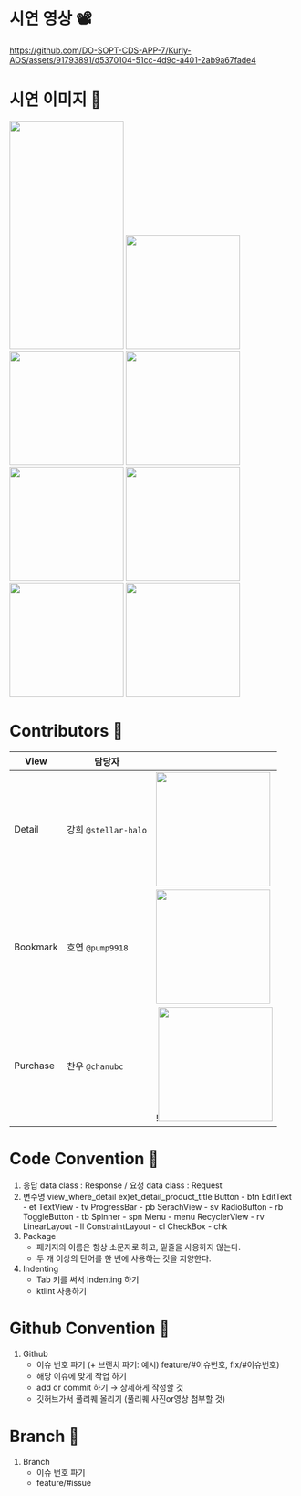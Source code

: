# 시연 영상 📽
https://github.com/DO-SOPT-CDS-APP-7/Kurly-AOS/assets/91793891/d5370104-51cc-4d9c-a401-2ab9a67fade4

# 시연 이미지 📸
<img src="https://github.com/DO-SOPT-CDS-APP-7/Kurly-AOS/assets/91793891/703e8b7e-0a51-42fe-bad7-bc4c9371912f
" width="200" height="400"/>
<img src="https://github.com/DO-SOPT-CDS-APP-7/Kurly-AOS/assets/91793891/2719b32c-fb04-4ca1-b1c6-eb47499385c6
" width="200"/>
<img src="https://github.com/DO-SOPT-CDS-APP-7/Kurly-AOS/assets/91793891/7b5f13f4-5f83-486a-bc27-b4154ae27a89
" width="200"/>
<img src="https://github.com/DO-SOPT-CDS-APP-7/Kurly-AOS/assets/91793891/9afbdebc-2ad9-4f91-8b75-ff1416808418
" width="200"/>
<img src="https://github.com/DO-SOPT-CDS-APP-7/Kurly-AOS/assets/91793891/b25050c8-1cb9-405e-a6a8-48c294fc219f
" width="200"/>
<img src="https://github.com/DO-SOPT-CDS-APP-7/Kurly-AOS/assets/91793891/eb00fec9-abeb-41a9-acfe-293f4ad4a67e
" width="200"/>
<img src="https://github.com/DO-SOPT-CDS-APP-7/Kurly-AOS/assets/91793891/609f3d02-8628-4d23-9ed8-5069cc674609
" width="200"/>
<img src="https://github.com/DO-SOPT-CDS-APP-7/Kurly-AOS/assets/91793891/f0861d3a-6864-4bdb-ac2c-8e0c919eb7bf)
" width="200"/>

# Contributors 💜
|View|담당자||
|------|---|---|
|Detail|강희 ```@stellar-halo```|<img src="https://avatars.githubusercontent.com/u/91793891?v=4"  width="200" height="200"/>|
|Bookmark|호연 ```@pump9918```|<img src="https://avatars.githubusercontent.com/u/125239880?v=4"  width="200" height="200"/>|
|Purchase|찬우 ```@chanubc```| !<img src="https://avatars.githubusercontent.com/u/106955456?v=4"  width="200" height="200"/>|

# Code Convention 🎇

1. 응답 data class : Response / 요청 data class : Request
2. 변수명 view_where_detail ex)et_detail_product_title
Button - btn
EditText - et
TextView - tv
ProgressBar - pb
SerachView - sv
RadioButton - rb
ToggleButton - tb
Spinner - spn
Menu - menu
RecyclerView - rv
LinearLayout - ll
ConstraintLayout - cl
CheckBox - chk
3. Package
   - 패키지의 이름은 항상 소문자로 하고, 밑줄을 사용하지 않는다.
   - 두 개 이상의 단어를 한 번에 사용하는 것을 지양한다.
4. Indenting
   - Tab 키를 써서 Indenting 하기
   - ktlint 사용하기
     
# Github Convention 📑

1. Github
   - 이슈 번호 파기 (+ 브랜치 파기: 예시) feature/#이슈번호, fix/#이슈번호)
   - 해당 이슈에 맞게 작업 하기
   - add or commit 하기 → 상세하게 작성할 것
   - 깃허브가서 풀리퀘 올리기 (풀리퀘 사진or영상 첨부할 것)
  
# Branch 🌴

1. Branch
   - 이슈 번호 파기
   - feature/#issue
